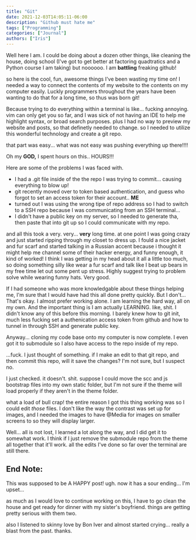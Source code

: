 ```yaml
---
title: "Git"
date: 2021-12-03T14:05:11-06:00
description: "Github must hate me"
tags: ["Programming"]
categories: ["Journal"]
authors: ["Iris"]
---
```


Well here I am. I could be doing about a dozen other things, like cleaning the house, doing school (I've got to get better at factoring quadtratics and a Python course I am taking) but noooooo. I am **battling** freaking github! 

so here is the cool, fun, awesome things I've been wasting my time on! I needed a way to connect the contents of my website to the contents on my computer easily. Luckly programmers throughout the years have been wanting to do that for a long time, so thus was born git! 

Because trying to do everything within a terminal is like... fucking annoying. vim can only get you so far, and I was sick of not having an IDE to help me highlight syntax, or broad search purposes. plus I had no way to preview my website and posts, so that definetly needed to change. so I needed to utilize this wonderful technology and create a git repo.

that part was easy... what was not easy was pushing everything up there!!!!

Oh my **GOD,** I spent hours on this.. HOURS!!! 

Here are some of the problems I was faced with.

- I had a .git file inside of the the repo I was trying to commit... causing everything to blow up!
- git recently moved over to token based authentication, and guess who forgot to set an access token for their account.. **ME**
- turned out I was using the wrong tipe of repo address so I had to switch to a SSH repo because I was communicating from an SSH terminal...
- I didn't have a public key on my server, so I needed to generate tha, then paste that into git up so I could communicate with my repo.

and all this took a very. very... **very** long time. at one point I was going crazy and just started ripping through my closet to dress up. I fould a nice jacket and fur scarf and started talking in a Russian accent because i thought it might help me channel some of their hacker energy, and funny enough, it kind of worked! I think I was getting in my head about it all a little too much, so doing something silly like wear a fur scarf and talk like I beat up bears in my free time let out some pent up stress. Highly suggest trying to problem solve while wearing funny hats. Very good.

If I had someone who was more knowledgable about these things helping me, I'm sure that I would have had this all done pretty quickly. But I don't... That's okay. I almost prefer working alone. I am learning the hard way, all on my own. And the important thing is I am actually LEARNING. like, shit. I didn't know any of this before this morning. I barely knew how to git init, much less fucking set a authenication access token from github and how to tunnel in through SSH and generate public key. 

Anyway... cloning my code base onto my computer is now complete. I even got it to submodule so I also have access to the repo inside of my repo.

...fuck. I just thought of something. if I make an edit to that git repo, and then commit this repo, will it save the changes? I'm not sure, but I suspect no.

I just checked. it doesn't. shit. suppose I could move the scc and js bootstrap files into my own static folder, but I'm not sure if the theme will load properly if they aren't in the theme folder.

what a load of bull crap! the entire reason I got this thing working was so I could edit *those* files. I don't like the way the contrast was set up for images, and I needed the images to have @Media for images on smaller screens to so they will display larger.

Well... all is not lost, I learned a lot along the way, and I did get it to somewhat work. I think if I just remove the submodule repo from the theme all together that it'll work. all the edits I've done so far over the terminal are still there.

## End Note:

This was supposed to be A HAPPY post! ugh. now it has a sour ending... I'm upset...

as much as I would love to continue working on this, I have to go clean the house and get ready for dinner with my sister's boyfriend. things are getting pretty serious with them two.

also I listened to skinny love by Bon Iver and almost started crying... really a blast from the past. thanks.